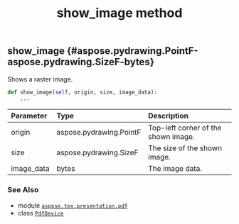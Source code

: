 ﻿---
title: show_image method
second_title: Aspose.TeX for Python via .NET API References
description: 
type: docs
weight: 150
url: /python-net/aspose.tex.presentation.pdf/pdfdevice/show_image/
is_root: false
---

## show_image {#aspose.pydrawing.PointF-aspose.pydrawing.SizeF-bytes}

Shows a raster image.



```python
def show_image(self, origin, size, image_data):
    ...
```


| Parameter | Type | Description |
| :- | :- | :- |
| origin | aspose.pydrawing.PointF | Top-left corner of the shown image. |
| size | aspose.pydrawing.SizeF | The size of the shown image. |
| image_data | bytes | The image data. |



### See Also
* module [`aspose.tex.presentation.pdf`](../../)
* class [`PdfDevice`](/tex/python-net/aspose.tex.presentation.pdf/pdfdevice)
